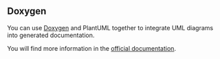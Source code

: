 ## Doxygen

You can use [Doxygen](http://www.doxygen.nl/) and PlantUML
together to integrate UML diagrams into generated documentation.

You will find more information in the [official documentation](http://www.doxygen.nl/manual/commands.html#cmdstartuml).





